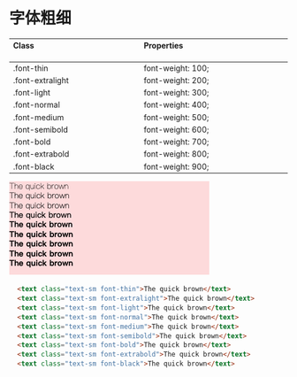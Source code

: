 # 字体粗细

| Class<img width=200/> | Properties<img width=200/> |
| :------ | :------ |
| .font-thin | font-weight: 100; |
| .font-extralight | font-weight: 200; |
| .font-light | font-weight: 300; |
| .font-normal | font-weight: 400; |
| .font-medium | font-weight: 500; |
| .font-semibold | font-weight: 600; |
| .font-bold | font-weight: 700; |
| .font-extrabold | font-weight: 800; |
| .font-black | font-weight: 900; |


<img src="../css/assets/7291617068424_.pic.jpg">

```html
  <text class="text-sm font-thin">The quick brown</text>
  <text class="text-sm font-extralight">The quick brown</text>
  <text class="text-sm font-light">The quick brown</text>
  <text class="text-sm font-normal">The quick brown</text>
  <text class="text-sm font-medium">The quick brown</text>
  <text class="text-sm font-semibold">The quick brown</text>
  <text class="text-sm font-bold">The quick brown</text>
  <text class="text-sm font-extrabold">The quick brown</text>
  <text class="text-sm font-black">The quick brown</text>
```
